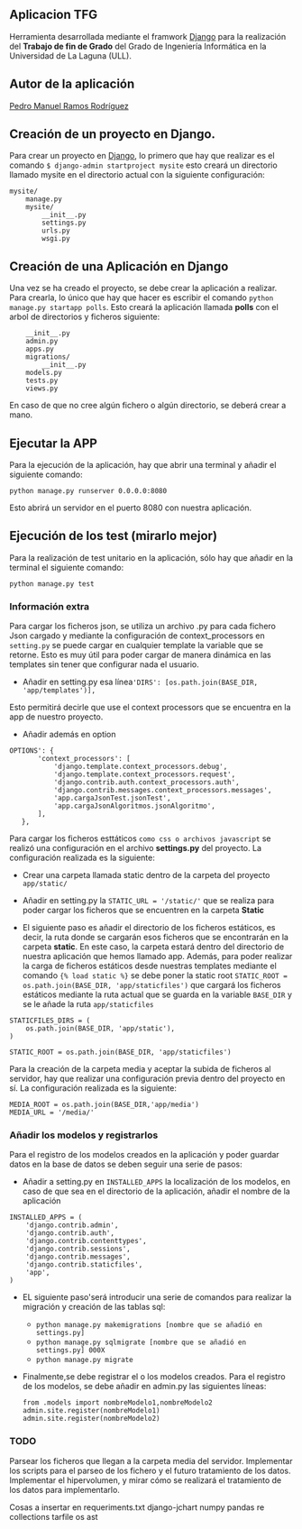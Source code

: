 ## Aplicacion TFG 

Herramienta desarrollada mediante el framwork [Django](https://www.djangoproject.com/) para la realización del **Trabajo de fin de Grado** del Grado de Ingeniería Informática en la Universidad de La Laguna (ULL).

## Autor de la aplicación
[Pedro Manuel Ramos Rodríguez](http://alu0100505078.github.io/)

## Creación de un proyecto en Django.

Para crear un proyecto en [Django](https://www.djangoproject.com/), lo primero que hay que realizar es el comando
`$ django-admin startproject mysite` esto creará un directorio llamado mysite en el directorio actual con la siguiente configuración:
```
mysite/
    manage.py
    mysite/
        __init__.py
        settings.py
        urls.py
        wsgi.py

```

## Creación de una Aplicación en Django

Una vez se ha creado el proyecto, se debe crear la aplicación a realizar. Para crearla, lo único que hay que hacer es escribir el comando `python manage.py startapp polls`. Esto creará la aplicación llamada **polls** con el arbol de directorios y ficheros siguiente:
```polls/
    __init__.py
    admin.py
    apps.py
    migrations/
        __init__.py
    models.py
    tests.py
    views.py

```   

En caso de que no cree algún fichero o algún directorio, se deberá crear a mano.

## Ejecutar la APP

Para la ejecución de la aplicación, hay que abrir una terminal y añadir el siguiente comando:

`python manage.py runserver 0.0.0.0:8080`

Esto abrirá un servidor en el puerto 8080 con nuestra aplicación.

## Ejecución de los test (mirarlo mejor)

Para la realización de test unitario en la aplicación, sólo hay que añadir en la terminal el siguiente comando:

`python manage.py test`


### Información extra

Para cargar los ficheros json, se utiliza un archivo .py para cada fichero Json cargado  y mediante la configuración de context_processors en `setting.py` se puede cargar en cualquier template la variable que se retorne. Esto es muy útil para poder cargar de manera dinámica en las templates sin tener que configurar nada el usuario.

*  Añadir en setting.py esa línea`'DIRS': [os.path.join(BASE_DIR, 'app/templates')],`

Esto permitirá decirle que use el context processors que se encuentra en la app de nuestro proyecto.

* Añadir además en option

 ``` 
OPTIONS': {
        'context_processors': [
            'django.template.context_processors.debug',
            'django.template.context_processors.request',
            'django.contrib.auth.context_processors.auth',
            'django.contrib.messages.context_processors.messages',
            'app.cargaJsonTest.jsonTest',
            'app.cargaJsonAlgoritmos.jsonAlgoritmo',
        ],
    },
```
Para cargar los ficheros esttáticos `como css o archivos javascript` se realizó una configuración en el archivo **settings.py** del proyecto.
La configuración realizada es la siguiente:

* Crear una carpeta llamada static dentro de la carpeta del proyecto `app/static/`

* Añadir en setting.py la `STATIC_URL = '/static/'` que se realiza para poder cargar los ficheros que se encuentren en la carpeta **Static**

* El siguiente paso es añadir el directorio de los ficheros estáticos, es decir, la ruta donde se cargarán esos ficheros que se encontrarán en la carpeta **static**. En este caso, la carpeta estará dentro del directorio de nuestra aplicación que hemos llamado app. Además, para poder realizar la carga de ficheros estáticos desde nuestras templates mediante el comando `{% load static %}` se debe poner la static root `STATIC_ROOT = os.path.join(BASE_DIR, 'app/staticfiles')` que cargará los ficheros estáticos mediante la ruta actual que se guarda en la variable `BASE_DIR` y se le añade la ruta `app/staticfiles`
```
STATICFILES_DIRS = (
    os.path.join(BASE_DIR, 'app/static'),
)

STATIC_ROOT = os.path.join(BASE_DIR, 'app/staticfiles')

```

Para la creación de la carpeta media y aceptar la subida de ficheros al servidor, hay que realizar una configuración previa dentro del proyecto en sí. La configuración realizada es la siguiente:

```
MEDIA_ROOT = os.path.join(BASE_DIR,'app/media')
MEDIA_URL = '/media/'

```

### Añadir los modelos y registrarlos

Para el registro de los modelos creados en la aplicación y poder guardar datos en la base de datos se deben seguir una serie de pasos:

* Añadir a setting.py en `INSTALLED_APPS` la localización de los modelos, en caso de que sea en el directorio de la aplicación, añadir el nombre de la aplicación 
```
INSTALLED_APPS = (
    'django.contrib.admin',
    'django.contrib.auth',
    'django.contrib.contenttypes',
    'django.contrib.sessions',
    'django.contrib.messages',
    'django.contrib.staticfiles',
    'app',
)
```

* EL siguiente paso'será introducir una serie de comandos para realizar la migración y creación de las tablas sql:
    * `python manage.py makemigrations [nombre que se añadió en settings.py]`
    * `python manage.py sqlmigrate [nombre que se añadió en settings.py] 000X`
    * `python manage.py migrate`

* Finalmente,se debe registrar el o los modelos creados. Para el registro de los modelos, se debe añadir en admin.py las siguientes líneas:
    ```
    from .models import nombreModelo1,nombreModelo2
    admin.site.register(nombreModelo1)
    admin.site.register(nombreModelo2)
    ```

### TODO

Parsear los ficheros que llegan a la carpeta media del servidor. 
Implementar los scripts para el parseo de los fichero y el futuro tratamiento de los datos.
Implementar el hipervolumen, y mirar cómo se realizará el tratamiento de los datos para implementarlo.

Cosas a insertar en requeriments.txt
django-jchart
numpy
pandas
re
collections
tarfile
os
ast
